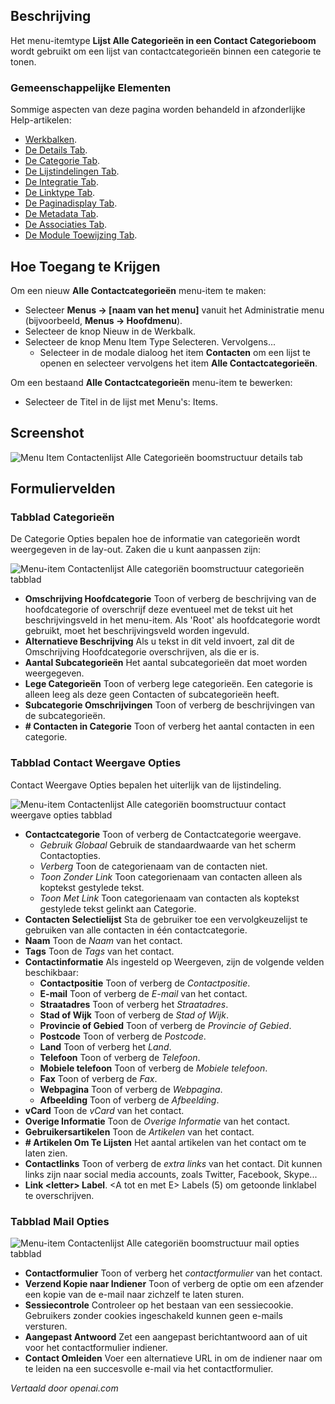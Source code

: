 <!-- Filename: Help4.x:Menu_Item:_List_All_Contact_Categories  / Display title: Lijst van Alle Contactcategorieën -->

## Beschrijving

Het menu-itemtype **Lijst Alle Categorieën in een Contact Categorieboom** 
wordt gebruikt om een lijst van contactcategorieën binnen een categorie te tonen.

### Gemeenschappelijke Elementen

Sommige aspecten van deze pagina worden behandeld in afzonderlijke Help-artikelen:

* [Werkbalken](jdocmanual?article=help/common-elements/toolbars).
* [De Details Tab](jdocmanual?article=help/menu-items-common/menu-item-details).
* [De Categorie Tab](jdocmanual?article=help/menu-items-common/menu-item-category).
* [De Lijstindelingen Tab](jdocmanual?article=help/menu-items-common/menu-item-list-layouts).
* [De Integratie Tab](jdocmanual?article=help/menu-items-common/menu-item-integration).
* [De Linktype Tab](jdocmanual?article=help/menu-items-common/menu-item-link-type).
* [De Paginadisplay Tab](jdocmanual?article=help/menu-items-common/menu-item-page-display).
* [De Metadata Tab](jdocmanual?article=help/menu-items-common/menu-item-metadata).
* [De Associaties Tab](jdocmanual?article=help/common-elements/edit-associations).
* [De Module Toewijzing Tab](jdocmanual?article=help/menu-items-common/menu-item-module-assignment).

## Hoe Toegang te Krijgen

Om een nieuw **Alle Contactcategorieën** menu-item te maken:

- Selecteer **Menus → \[naam van het menu\]** vanuit het Administratie
  menu (bijvoorbeeld, **Menus → Hoofdmenu**).
- Selecteer de knop Nieuw in de Werkbalk.
- Selecteer de knop Menu Item Type Selecteren. Vervolgens...
  - Selecteer in de modale dialoog het item **Contacten** om een lijst te openen en selecteer vervolgens het item **Alle Contactcategorieën**.

Om een bestaand **Alle Contactcategorieën** menu-item te bewerken:

- Selecteer de Titel in de lijst met Menu's: Items.


## Screenshot

![Menu Item Contactenlijst Alle Categorieën boomstructuur details tab](../../../nl/images/menu-items/contacts-list-all-categories-tree-details-tab.png)

## Formuliervelden

### Tabblad Categorieën

De Categorie Opties bepalen hoe de informatie van categorieën
wordt weergegeven in de lay-out. Zaken die u kunt aanpassen zijn:

![Menu-item Contactenlijst Alle categoriën boomstructuur categorieën tabblad](../../../nl/images/menu-items/contacts-list-all-categories-tree-categories-tab.png)

- **Omschrijving Hoofdcategorie** Toon of verberg de
  beschrijving van de hoofdcategorie of overschrijf deze eventueel met de
  tekst uit het beschrijvingsveld in het menu-item. Als 'Root' als
  hoofdcategorie wordt gebruikt, moet het beschrijvingsveld worden ingevuld.
- **Alternatieve Beschrijving** Als u tekst in dit veld invoert, zal
  dit de Omschrijving Hoofdcategorie overschrijven, als die er is.
- **Aantal Subcategorieën** Het aantal subcategorieën dat moet worden weergegeven.
- **Lege Categorieën** Toon of verberg lege categorieën. Een categorie is alleen leeg
  als deze geen Contacten of subcategorieën heeft.
- **Subcategorie Omschrijvingen** Toon of verberg de beschrijvingen van de subcategorieën.
- **\# Contacten in Categorie** Toon of verberg het aantal contacten in een categorie.

### Tabblad Contact Weergave Opties

Contact Weergave Opties bepalen het uiterlijk van de lijstindeling.

![Menu-item Contactenlijst Alle categoriën boomstructuur contact weergave opties tabblad](../../../nl/images/menu-items/contacts-list-all-categories-tree-contact-display-options.png)

- **Contactcategorie** Toon of verberg de Contactcategorie weergave.
    - *Gebruik Globaal* Gebruik de standaardwaarde van het scherm Contactopties.
    - *Verberg* Toon de categorienaam van de contacten niet.
    - *Toon Zonder Link* Toon categorienaam van contacten alleen als koptekst
      gestylede tekst.
    - *Toon Met Link* Toon categorienaam van contacten als koptekst gestylede tekst
      gelinkt aan Categorie.
- **Contacten Selectielijst** Sta de gebruiker toe een vervolgkeuzelijst te gebruiken van alle
  contacten in één contactcategorie.
- **Naam** Toon de *Naam* van het contact.
- **Tags** Toon de *Tags* van het contact.
- **Contactinformatie** Als ingesteld op Weergeven, zijn de volgende velden beschikbaar:
  - **Contactpositie** Toon of verberg de *Contactpositie*.
  - **E-mail** Toon of verberg de *E-mail* van het contact.
  - **Straatadres** Toon of verberg het *Straatadres*.
  - **Stad of Wijk** Toon of verberg de *Stad of Wijk*.
  - **Provincie of Gebied** Toon of verberg de *Provincie of Gebied*.
  - **Postcode** Toon of verberg de *Postcode*.
  - **Land** Toon of verberg het *Land*.
  - **Telefoon** Toon of verberg de *Telefoon*.
  - **Mobiele telefoon** Toon of verberg de *Mobiele telefoon*.
  - **Fax** Toon of verberg de *Fax*.
  - **Webpagina** Toon of verberg de *Webpagina*.
  - **Afbeelding** Toon of verberg de *Afbeelding*.
- **vCard** Toon de *vCard* van het contact.
- **Overige Informatie** Toon de *Overige Informatie* van het contact.
- **Gebruikersartikelen** Toon de *Artikelen* van het contact.
- **\# Artikelen Om Te Lijsten** Het aantal artikelen van het contact om te laten zien.
- **Contactlinks** Toon of verberg de *extra links* van het contact. Dit kunnen
  links zijn naar social media accounts, zoals Twitter, Facebook, Skype...
- **Link \<letter\> Label**. \<A tot en met E\> Labels (5) om getoonde
  linklabel te overschrijven.

### Tabblad Mail Opties

![Menu-item Contactenlijst Alle categoriën boomstructuur mail opties tabblad](../../../nl/images/menu-items/contacts-list-all-categories-tree-mail-options-tab.png)

- **Contactformulier** Toon of verberg het *contactformulier* van het contact.
- **Verzend Kopie naar Indiener** Toon of verberg de optie
  om een afzender een kopie van de e-mail naar zichzelf te laten sturen.
- **Sessiecontrole** Controleer op het bestaan van een sessiecookie. Gebruikers zonder
  cookies ingeschakeld kunnen geen e-mails versturen.
- **Aangepast Antwoord** Zet een aangepast berichtantwoord aan of uit voor het contactformulier
  indiener.
- **Contact Omleiden** Voer een alternatieve URL in om de indiener naar om te leiden
  na een succesvolle e-mail via het contactformulier.

*Vertaald door openai.com*


